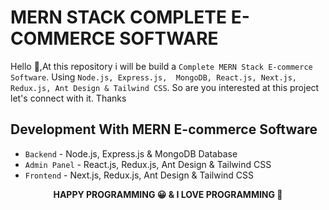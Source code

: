 # MERN STACK COMPLETE E-COMMERCE SOFTWARE

Hello 👋,At this repository i will be build a `Complete MERN Stack E-commerce Software`. Using `Node.js, Express.js,  MongoDB, React.js, Next.js, Redux.js, Ant Design & Tailwind CSS`. So are you interested at this project let's connect with it. Thanks

<!-- contents of projects -->

## Development With MERN E-commerce Software

- `Backend` - Node.js, Express.js & MongoDB Database
- `Admin Panel` - React.js, Redux.js, Ant Design & Tailwind CSS
- `Frontend` - Next.js, Redux.js, Ant Design & Tailwind CSS

<p align="center">
  <strong> HAPPY PROGRAMMING 😀 & I LOVE PROGRAMMING 💖 </strong>
</p>
